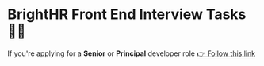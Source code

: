 # BrightHR Front End Interview Tasks 🧑‍💻

If you're applying for a **Senior** or **Principal** developer role [👉 Follow this link](/senior-and-principal.md)
